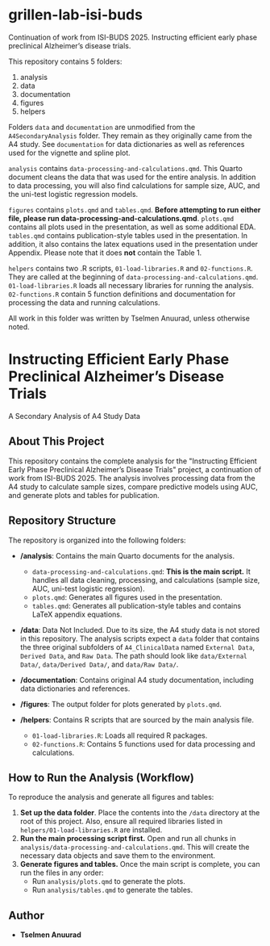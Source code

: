 # grillen-lab-isi-buds
Continuation of work from ISI-BUDS 2025. Instructing efficient early phase preclinical Alzheimer’s disease trials.

This repository contains 5 folders: 
1) analysis
2) data
3) documentation 
4) figures
5) helpers

Folders `data` and `documentation` are unmodified from the `A4SecondaryAnalysis` folder. 
They remain as they originally came from the A4 study. See `documentation` for 
data dictionaries as well as references used for the vignette and spline plot. 

`analysis` contains `data-processing-and-calculations.qmd`. This Quarto document 
cleans the data that was used for the entire analysis. In addition to data processing,
you will also find calculations for sample size, AUC, and the uni-test logistic
regression models. 

`figures` contains `plots.qmd` and `tables.qmd`. 
**Before attempting to run either file, please run data-processing-and-calculations.qmd**. 
`plots.qmd` contains all plots used in the presentation, as well as some additional EDA. 
`tables.qmd` contains publication-style tables used in the presentation. In addition,
it also contains the latex equations used in the presentation under Appendix. 
Please note that it does **not** contain the Table 1. 

`helpers` contains two .R scripts, `01-load-libraries.R` and `02-functions.R`. 
They are called at the beginning of `data-processing-and-calculations.qmd`. 
`01-load-libraries.R` loads all necessary libraries for running the analysis. 
`02-functions.R` contain 5 function definitions and documentation for 
processing the data and running calculations. 

All work in this folder was written by Tselmen Anuurad, unless otherwise noted.

# Instructing Efficient Early Phase Preclinical Alzheimer’s Disease Trials
A Secondary Analysis of A4 Study Data

## About This Project
This repository contains the complete analysis for the "Instructing Efficient Early Phase Preclinical Alzheimer’s Disease Trials" project, a continuation of work from ISI-BUDS 2025. The analysis involves processing data from the A4 study to calculate sample sizes, compare predictive models using AUC, and generate plots and tables for publication.

## Repository Structure
The repository is organized into the following folders:

* **/analysis**: Contains the main Quarto documents for the analysis.
    * `data-processing-and-calculations.qmd`: **This is the main script.** It handles all data cleaning, processing, and calculations (sample size, AUC, uni-test logistic regression).
    * `plots.qmd`: Generates all figures used in the presentation.
    * `tables.qmd`: Generates all publication-style tables and contains LaTeX appendix equations.

* **/data**: Data Not Included. Due to its size, the A4 study data is not stored in this repository. The analysis scripts expect a `data` folder that contains the three original subfolders of `A4_ClinicalData` named `External Data`, `Derived Data`, and `Raw Data`. The path should look like `data/External Data/`, `data/Derived Data/`, and `data/Raw Data/`.

* **/documentation**: Contains original A4 study documentation, including data dictionaries and references.

* **/figures**: The output folder for plots generated by `plots.qmd`.

* **/helpers**: Contains R scripts that are sourced by the main analysis file.
    * `01-load-libraries.R`: Loads all required R packages.
    * `02-functions.R`: Contains 5 functions used for data processing and calculations.

## How to Run the Analysis (Workflow)
To reproduce the analysis and generate all figures and tables:

1.  **Set up the data folder**. Place the contents into the `/data` directory at the root of this project. Also, ensure all required libraries listed in `helpers/01-load-libraries.R` are installed.
2.  **Run the main processing script first.** Open and run all chunks in `analysis/data-processing-and-calculations.qmd`. This will create the necessary data objects and save them to the environment.
3.  **Generate figures and tables.** Once the main script is complete, you can run the files in any order:
    * Run `analysis/plots.qmd` to generate the plots.
    * Run `analysis/tables.qmd` to generate the tables.

## Author
* **Tselmen Anuurad**



